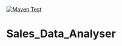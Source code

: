 [![Maven Test](https://github.com/barabelo/Sales_Data_Analyser/actions/workflows/maven-publish.yml/badge.svg)](https://github.com/barabelo/Sales_Data_Analyser/actions/workflows/maven-publish.yml)

# Sales_Data_Analyser
